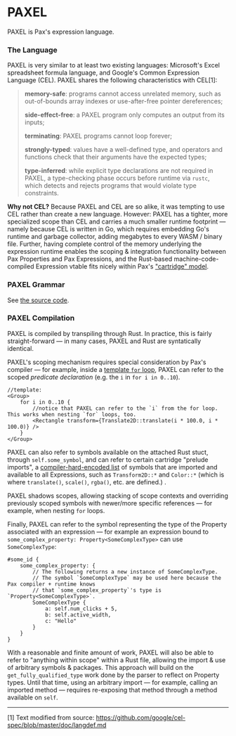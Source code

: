 # PAXEL

PAXEL is Pax's expression language.

### The Language

PAXEL is very similar to at least two existing languages: Microsoft's Excel spreadsheet formula language, and Google's Common Expression Language (CEL). PAXEL shares the following characteristics with CEL[1]:

> **memory-safe**: programs cannot access unrelated memory, such as out-of-bounds array indexes or use-after-free pointer dereferences;
> 
> **side-effect-free**: a PAXEL program only computes an output from its inputs;
> 
> **terminating**: PAXEL programs cannot loop forever;
> 
> **strongly-typed**: values have a well-defined type, and operators and functions check that their arguments have the expected types;
> 
> **type-inferred**: while explicit type declarations are not required in PAXEL, a type-checking phase occurs before runtime via `rustc`, which detects and rejects programs that would violate type constraints.

**Why not CEL?** Because PAXEL and CEL are so alike, it was tempting to use CEL rather than create a new language.  However:  PAXEL has a tighter, more specialized scope than CEL and carries a much smaller runtime footprint — namely because CEL is written in Go, which requires embedding Go's runtime and garbage collector, adding megabytes to every WASM / binary file.  Further, having complete control of the memory underlying the expression runtime enables the scoping & integration functionality between Pax Properties and Pax Expressions, and the Rust-based machine-code-compiled Expression vtable fits nicely within Pax's ["cartridge" model](./reference-compilation-model.md).

### PAXEL Grammar

See [the source code](https://www.github.com/pax-lang/pax-lang/blob/master/pax-compiler/src/pax.pest#L101).

### PAXEL Compilation

PAXEL is compiled by transpiling through Rust.  In practice, this is fairly straight-forward — in many cases, PAXEL and Rust are syntatically identical.

PAXEL's scoping mechanism requires special consideration by Pax's compiler — for example, inside a [template `for` loop](./start-key-concepts-templates.md#for), PAXEL can refer to the scoped _predicate declaration_ (e.g. the `i` in `for i in 0..10`). 

```
//template:
<Group>
    for i in 0..10 {
        //notice that PAXEL can refer to the `i` from the for loop.  This works when nesting `for` loops, too.
        <Rectangle transform={Translate2D::translate(i * 100.0, i * 100.0)} /> 
    }
</Group>
```

PAXEL can also refer to symbols available on the attached Rust stuct, through `self.some_symbol`, and can refer to certain cartridge "prelude imports", a [compiler-hard-encoded list]() of symbols that are imported and available to all Expressions, such as `Transform2D::*` and `Color::*` (which is where `translate()`, `scale()`, `rgba()`, etc. are defined.) .

PAXEL shadows scopes, allowing stacking of scope contexts and overriding previously scoped symbols with newer/more specific references — for example, when nesting `for` loops.

Finally, PAXEL can refer to the symbol representing the type of the Property associated with an expression — for example an expression bound to `some_complex_property: Property<SomeComplexType>` can use `SomeComplexType`:
```
#some_id {
    some_complex_property: {
        // The following returns a new instance of SomeComplexType.
        // The symbol `SomeComplexType` may be used here because the Pax compiler + runtime knows
        // that `some_complex_property`'s type is `Property<SomeComplexType>`.
        SomeComplexType {
            a: self.num_clicks + 5,
            b: self.active_width,
            c: "Hello"
        }
    }
}
```

With a reasonable and finite amount of work, PAXEL will also be able to refer to "anything within scope" within a Rust file, allowing the import & use of arbitrary symbols & packages.  This approach will build on the `get_fully_qualified_type` work done by the parser to reflect on Property types.  Until that time, using an arbitrary import — for example, calling an imported method — requires re-exposing that method through a method available on `self`.

---

[1] Text modified from source: https://github.com/google/cel-spec/blob/master/doc/langdef.md